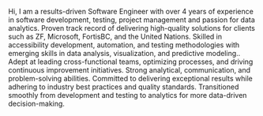 Hi, I am a results-driven Software Engineer with over 4 years of experience in software development, testing, project management and passion for data analytics. Proven track record of delivering high-quality solutions for clients such as ZF, Microsoft, FortisBC, and the United Nations. Skilled in accessibility development, automation, and testing methodologies with emerging skills in data analysis, visualization, and predictive modeling.. Adept at leading cross-functional teams, optimizing processes, and driving continuous improvement initiatives. Strong analytical, communication, and problem-solving abilities. Committed to delivering exceptional results while adhering to industry best practices and quality standards. Transitioned smoothly from development and testing to analytics for more data-driven decision-making.

<!---
pranjali030618/pranjali030618 is a ✨ special ✨ repository because its `README.md` (this file) appears on your GitHub profile.
You can click the Preview link to take a look at your changes.
--->
